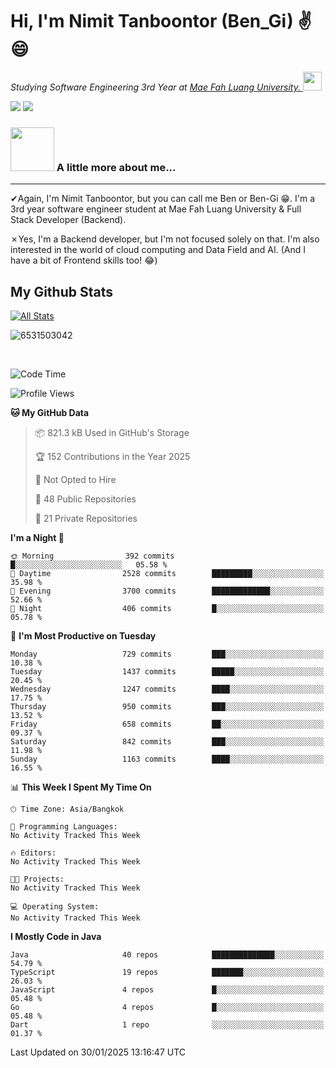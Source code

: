 # Hi, I'm Nimit Tanboontor (Ben_Gi) ✌😄
<p><em>Studying Software Engineering 3rd Year at <a href="https://en.mfu.ac.th/home.html"> Mae Fah Luang University.
</a><img src="https://media.giphy.com/media/WUlplcMpOCEmTGBtBW/giphy.gif" width="30"> </em></p>


[![](https://img.shields.io/badge/linkedin-%230077B5.svg?style=for-the-badge&logo=linkedin)]([https://www.linkedin.com/in/thanaphoom-babparn/](https://www.linkedin.com/in/nimit-tanbooutor-798139246/))
[![](https://img.shields.io/badge/Medium-12100E?style=for-the-badge&logo=medium&logoColor=white)](https://medium.com/@nimittanbooutor)

### <img src="https://media.giphy.com/media/VgCDAzcKvsR6OM0uWg/giphy.gif" width="70"> A little more about me...  

<hr> <!-- Horizontal line -->

&#10004;Again, I'm Nimit Tanboontor, but you can call me Ben or Ben-Gi 😁. I'm a 3rd year software engineer student at Mae Fah Luang University & Full Stack Developer (Backend).

&#10007;Yes, I'm a Backend developer, but I'm not focused solely on that. I'm also interested in the world of cloud computing and Data Field and AI. (And I have a bit of Frontend skills too! 😂)


## My Github Stats

[![All Stats](https://github-readme-stats.vercel.app/api?username=6531503042&show_icons=true&theme=algolia)](https://github.com/6531503042)

<p><img align="center" src="https://github-readme-streak-stats.herokuapp.com/?user=6531503042&" alt="6531503042" /></p>

<br />


<!--START_SECTION:waka-->
![Code Time](http://img.shields.io/badge/Code%20Time-258%20hrs%2029%20mins-blue)

![Profile Views](http://img.shields.io/badge/Profile%20Views-1-blue)

**🐱 My GitHub Data** 

> 📦 821.3 kB Used in GitHub's Storage 
 > 
> 🏆 152 Contributions in the Year 2025
 > 
> 🚫 Not Opted to Hire
 > 
> 📜 48 Public Repositories 
 > 
> 🔑 21 Private Repositories 
 > 
**I'm a Night 🦉** 

```text
🌞 Morning                392 commits         █░░░░░░░░░░░░░░░░░░░░░░░░   05.58 % 
🌆 Daytime                2528 commits        █████████░░░░░░░░░░░░░░░░   35.98 % 
🌃 Evening                3700 commits        █████████████░░░░░░░░░░░░   52.66 % 
🌙 Night                  406 commits         █░░░░░░░░░░░░░░░░░░░░░░░░   05.78 % 
```
📅 **I'm Most Productive on Tuesday** 

```text
Monday                   729 commits         ███░░░░░░░░░░░░░░░░░░░░░░   10.38 % 
Tuesday                  1437 commits        █████░░░░░░░░░░░░░░░░░░░░   20.45 % 
Wednesday                1247 commits        ████░░░░░░░░░░░░░░░░░░░░░   17.75 % 
Thursday                 950 commits         ███░░░░░░░░░░░░░░░░░░░░░░   13.52 % 
Friday                   658 commits         ██░░░░░░░░░░░░░░░░░░░░░░░   09.37 % 
Saturday                 842 commits         ███░░░░░░░░░░░░░░░░░░░░░░   11.98 % 
Sunday                   1163 commits        ████░░░░░░░░░░░░░░░░░░░░░   16.55 % 
```


📊 **This Week I Spent My Time On** 

```text
🕑︎ Time Zone: Asia/Bangkok

💬 Programming Languages: 
No Activity Tracked This Week

🔥 Editors: 
No Activity Tracked This Week

🐱‍💻 Projects: 
No Activity Tracked This Week

💻 Operating System: 
No Activity Tracked This Week
```

**I Mostly Code in Java** 

```text
Java                     40 repos            ██████████████░░░░░░░░░░░   54.79 % 
TypeScript               19 repos            ███████░░░░░░░░░░░░░░░░░░   26.03 % 
JavaScript               4 repos             █░░░░░░░░░░░░░░░░░░░░░░░░   05.48 % 
Go                       4 repos             █░░░░░░░░░░░░░░░░░░░░░░░░   05.48 % 
Dart                     1 repo              ░░░░░░░░░░░░░░░░░░░░░░░░░   01.37 % 
```




 Last Updated on 30/01/2025 13:16:47 UTC
<!--END_SECTION:waka-->
